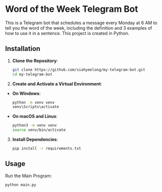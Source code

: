 # Word of the Week Telegram Bot

This is a Telegram bot that schedules a message every Monday at 6 AM to tell you the word of the week, including the definition and 3 examples of how to use it in a sentence. This project is created in Python.

## Installation

1. **Clone the Repository**:
    ```bash
    git clone https://github.com/siahyeelong/my-telegram-bot.git
    cd my-telegram-bot
    ```
2. **Create and Activate a Virtual Environment**:
- **On Windows**:
  ```bash
  python -m venv venv
  venv\Scripts\activate
  ```
- **On macOS and Linux**:
  ```bash
  python3 -m venv venv
  source venv/bin/activate
  ```

3. **Install Dependencies**:
    ```bash
    pip install -r requirements.txt
    ```

## Usage
Run the Main Program:
```bash
python main.py
```
